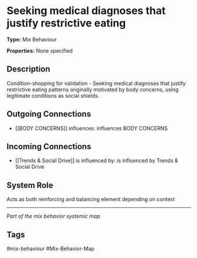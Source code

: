 # Seeking medical diagnoses that justify restrictive eating

**Type:** Mix Behaviour

**Properties:** None specified

## Description
Condition-shopping for validation - Seeking medical diagnoses that justify restrictive eating patterns originally motivated by body concerns, using legitimate conditions as social shields.

## Outgoing Connections
- [[BODY CONCERNS]] influences: influences BODY CONCERNS

## Incoming Connections
- [[Trends & Social Drive]] is influenced by: is influenced by Trends & Social Drive

## System Role
Acts as both reinforcing and balancing element depending on context

---
*Part of the mix behavior systemic map*

## Tags
#mix-behaviour #Mix-Behavior-Map
